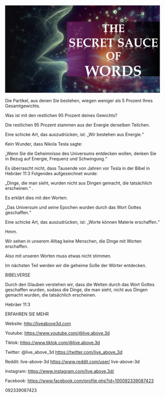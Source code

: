 ![Video cover image](../cover.jpeg "cover-photo")

Die Partikel, aus denen Sie bestehen, wiegen weniger als 5 Prozent Ihres Gesamtgewichts.

Was ist mit den restlichen 95 Prozent deines Gewichts?

Die restlichen 95 Prozent stammen aus der Energie derselben Teilchen.

Eine schicke Art, das auszudrücken, ist: „Wir bestehen aus Energie.“

Kein Wunder, dass Nikola Tesla sagte:

„Wenn Sie die Geheimnisse des Universums entdecken wollen, denken Sie in Bezug auf Energie, Frequenz und Schwingung.“

Es überrascht nicht, dass Tausende von Jahren vor Tesla in der Bibel in Hebräer 11:3 Folgendes aufgezeichnet wurde:

„Dinge, die man sieht, wurden nicht aus Dingen gemacht, die tatsächlich erscheinen.“ .

Es erklärt dies mit den Worten:

„Das Universum und seine Epochen wurden durch das Wort Gottes geschaffen.“

Eine schicke Art, das auszudrücken, ist: „Worte können Materie erschaffen.“

Hmm.

Wir sehen in unserem Alltag keine Menschen, die Dinge mit Worten erschaffen.

Also mit unseren Worten muss etwas nicht stimmen.

Im nächsten Teil werden wir die geheime Soße der Wörter entdecken.

BIBELVERSE

Durch den Glauben verstehen wir, dass die Welten durch das Wort Gottes geschaffen wurden, sodass die Dinge, die man sieht, nicht aus Dingen gemacht wurden, die tatsächlich erscheinen.

Hebräer 11:3

ERFAHREN SIE MEHR

Website: http://liveabove3d.com

 Youtube: https://www.youtube.com/@live.above.3d

Tiktok: https://www.tiktok.com/@live.above.3d

Twitter: @live_above_3d https://twitter.com/live_above_3d

Reddit: live-above-3d https://www.reddit.com/user/ live-above-3d

Instagram: https://www.instagram.com/live.above.3d/

Facebook: https://www.facebook.com/profile.php?id=100092339087423

092339087423